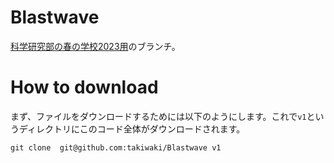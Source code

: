 # Blastwave

[科学研究部の春の学校2023用](https://sci.nao.ac.jp/projects/ss2023/index.html)のブランチ。

# How to download
まず、ファイルをダウンロードするためには以下のようにします。これで`v1`というディレクトリにこのコード全体がダウンロードされます。
    
    git clone  git@github.com:takiwaki/Blastwave v1
   
